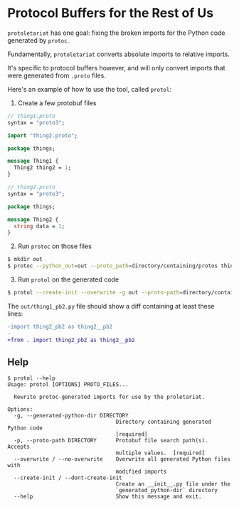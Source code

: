 # Protocol Buffers for the Rest of Us

`protoletariat` has one goal: fixing the broken imports
for the Python code generated by `protoc`.

Fundamentally, `protoletariat` converts absolute imports to relative imports.

It's specific to protocol buffers however, and will only convert imports that
were generated from `.proto` files.

Here's an example of how to use the tool, called `protol`:

1. Create a few protobuf files

```protobuf
// thing1.proto
syntax = "proto3";

import "thing2.proto";

package things;

message Thing1 {
  Thing2 thing2 = 1;
}
```

```protobuf
// thing2.proto
syntax = "proto3";

package things;

message Thing2 {
  string data = 1;
}
```

2. Run `protoc` on those files

```sh
$ mkdir out
$ protoc --python_out=out --proto_path=directory/containing/protos thing1.proto thing2.proto
```

3. Run `protol` on the generated code

```sh
$ protol --create-init --overwrite -g out --proto-path=directory/containing/protos thing1.proto thing2.proto
```

The `out/thing1_pb2.py` file should show a diff containing at least these lines:

```patch
-import thing2_pb2 as thing2__pb2
-
+from . import thing2_pb2 as thing2__pb2
```

## Help

```
$ protol --help
Usage: protol [OPTIONS] PROTO_FILES...

  Rewrite protoc-generated imports for use by the proletariat.

Options:
  -g, --generated-python-dir DIRECTORY
                                  Directory containing generated Python code
                                  [required]
  -p, --proto-path DIRECTORY      Protobuf file search path(s). Accepts
                                  multiple values.  [required]
  --overwrite / --no-overwrite    Overwrite all generated Python files with
                                  modified imports
  --create-init / --dont-create-init
                                  Create an __init__.py file under the
                                  `generated_python-dir` directory
  --help                          Show this message and exit.
```
